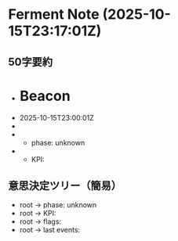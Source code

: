 # Ferment Note (2025-10-15T23:17:01Z)

## 50字要約
- # Beacon
- 2025-10-15T23:00:01Z
- 
- - phase: unknown
- - KPI:

## 意思決定ツリー（簡易）
- root -> phase: unknown
- root -> KPI:
- root -> flags:
- root -> last events:
